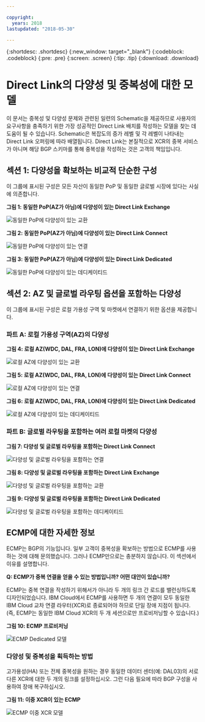 ```yaml
---

copyright:
  years: 2018
lastupdated: "2018-05-30"

---
```


{:shortdesc: .shortdesc}
{:new_window: target="_blank"}
{:codeblock: .codeblock}
{:pre: .pre}
{:screen: .screen}
{:tip: .tip}
{:download: .download}

# Direct Link의 다양성 및 중복성에 대한 모델

이 문서는 중복성 및 다양성 문제와 관련된 일련의 Schematic을 제공하므로 사용자의 요구사항을 충족하기 위한 가장 성공적인 Direct Link 배치를 작성하는 모델을 찾는 데 도움이 될 수 있습니다. Schematic은 복잡도의 증가 레벨 및 각 레벨이 나타내는 Direct Link 오퍼링에 따라 배열됩니다. Direct Link는 본질적으로 XCR의 중복 서비스가 아니며 해당 BGP 스키마를 통해 중복성을 작성하는 것은 고객의 책임입니다. 

## 섹션 1: 다양성을 확보하는 비교적 단순한 구성

이 그룹에 표시된 구성은 모든 자산이 동일한 PoP 및 동일한 글로벌 시장에 있다는 사실에 의존합니다.

**그림 1: 동일한 PoP(AZ가 아님)에 다양성이 있는 Direct Link Exchange**

![동일한 PoP에 다양성이 있는 교환](/images/exchange-diversity-same-pop.png)

**그림 2: 동일한 PoP(AZ가 아님)에 다양성이 있는 Direct Link Connect**

![동일한 PoP에 다양성이 있는 연결](/images/connect-diversity-same-pop.png)

**그림 3: 동일한 PoP(AZ가 아님)에 다양성이 있는 Direct Link Dedicated**

![동일한 PoP에 다양성이 있는 데디케이티드](/images/dedicated-diversity-same-pop.png)

## 섹션 2: AZ 및 글로벌 라우팅 옵션을 포함하는 다양성

이 그룹에 표시된 구성은 로컬 가용성 구역 및 마켓에서 연결하기 위한 옵션을 제공합니다.

### 파트 A: 로컬 가용성 구역(AZ)의 다양성

**그림 4: 로컬 AZ(WDC, DAL, FRA, LON)에 다양성이 있는 Direct Link Exchange**

![로컬 AZ에 다양성이 있는 교환](/images/exchange-diversity-local-az.png)

**그림 5: 로컬 AZ(WDC, DAL, FRA, LON)에 다양성이 있는 Direct Link Connect**

![로컬 AZ에 다양성이 있는 연결](/images/connect-diversity-local-az.png)

**그림 6: 로컬 AZ(WDC, DAL, FRA, LON)에 다양성이 있는 Direct Link Dedicated**

![로컬 AZ에 다양성이 있는 데디케이티드](/images/dedicated-diversity-local-az.png)

### 파트 B: 글로벌 라우팅을 포함하는 여러 로컬 마켓의 다양성

**그림 7: 다양성 및 글로벌 라우팅을 포함하는 Direct Link Connect**

![다양성 및 글로벌 라우팅을 포함하는 연결](/images/connect-diversity-global.png)

**그림 8: 다양성 및 글로벌 라우팅을 포함하는 Direct Link Exchange**

![다양성 및 글로벌 라우팅을 포함하는 교환](/images/exchange-diversity-global.png)

**그림 9: 다양성 및 글로벌 라우팅을 포함하는 Direct Link Dedicated**

![다양성 및 글로벌 라우팅을 포함하는 데디케이티드](/images/dedicated-diversity-global.png)

## ECMP에 대한 자세한 정보

ECMP는 BGP의 기능입니다. 일부 고객이 중복성을 확보하는 방법으로 ECMP를 사용하는 것에 대해 문의했습니다. 그러나 ECMP만으로는 충분하지 않습니다. 이 섹션에서 이유를 설명합니다.

**Q: ECMP가 중복 연결을 얻을 수 있는 방법입니까? 어떤 대안이 있습니까?**

ECMP는 중복 연결을 작성하기 위해서가 아니라 두 개의 링크 간 로드를 밸런싱하도록 디자인되었습니다. IBM Cloud에서 ECMP를 사용하면 두 개의 연결이 모두 동일한 IBM Cloud 교차 연결 라우터(XCR)로 종료되어야 하므로 단일 장애 지점이 됩니다. (즉, ECMP는 동일한 IBM Cloud XCR의 두 개 세션으로만 프로비저닝할 수 있습니다.)

**그림 10: ECMP 프로비저닝**

![ECMP Dedicated 모델](/images/ecmp-without-diversity.png)

### 다양성 및 중복성을 획득하는 방법

고가용성(HA) 또는 전체 중복성을 원하는 경우 동일한 데이터 센터(예: DAL03)의 서로 다른 XCR에 대한 두 개의 링크를 설정하십시오. 그런 다음 필요에 따라 BGP 구성을 사용하여 장애 복구하십시오.

**그림 11: 이중 XCR이 있는 ECMP**

![ECMP 이중 XCR 모델](/images/ecmp-with-diversity.png)
